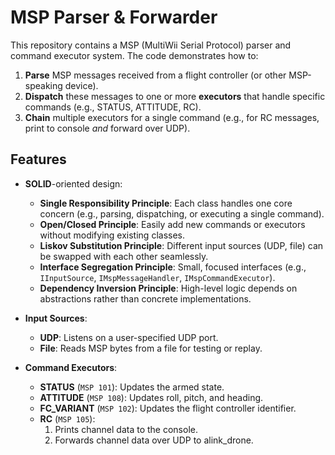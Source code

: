 # MSP Parser & Forwarder

This repository contains a MSP (MultiWii Serial Protocol) parser and command executor system. The code demonstrates how to:

1. **Parse** MSP messages received from a flight controller (or other MSP-speaking device).
2. **Dispatch** these messages to one or more **executors** that handle specific commands (e.g., STATUS, ATTITUDE, RC).
3. **Chain** multiple executors for a single command (e.g., for RC messages, print to console *and* forward over UDP).

## Features

- **SOLID**-oriented design:
  - **Single Responsibility Principle**: Each class handles one core concern (e.g., parsing, dispatching, or executing a single command).
  - **Open/Closed Principle**: Easily add new commands or executors without modifying existing classes.
  - **Liskov Substitution Principle**: Different input sources (UDP, file) can be swapped with each other seamlessly.
  - **Interface Segregation Principle**: Small, focused interfaces (e.g., `IInputSource`, `IMspMessageHandler`, `IMspCommandExecutor`).
  - **Dependency Inversion Principle**: High-level logic depends on abstractions rather than concrete implementations.

- **Input Sources**:
  - **UDP**: Listens on a user-specified UDP port.
  - **File**: Reads MSP bytes from a file for testing or replay.

- **Command Executors**:
  - **STATUS** (`MSP 101`): Updates the armed state.
  - **ATTITUDE** (`MSP 108`): Updates roll, pitch, and heading.
  - **FC_VARIANT** (`MSP 102`): Updates the flight controller identifier.
  - **RC** (`MSP 105`): 
    1. Prints channel data to the console.
    2. Forwards channel data over UDP to alink_drone.

